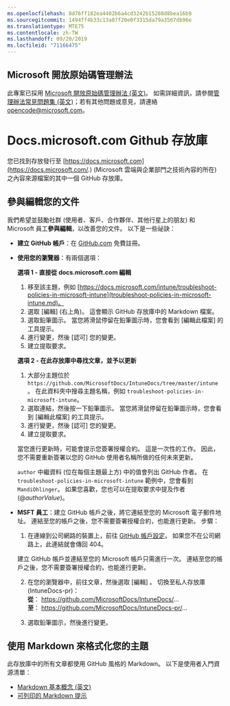 ```yaml
---
ms.openlocfilehash: 8d76ff182ea4402b6a4cd3242b15288d8bea16b9
ms.sourcegitcommit: 1494ff4b33c13a87f20e0f3315da79a3567db96e
ms.translationtype: MTE75
ms.contentlocale: zh-TW
ms.lasthandoff: 09/20/2019
ms.locfileid: "71166475"
---
```

## <a name="microsoft-open-source-code-of-conduct"></a>Microsoft 開放原始碼管理辦法

此專案已採用 [Microsoft 開放原始碼管理辦法 (英文)](https://opensource.microsoft.com/codeofconduct/)。
如需詳細資訊，請參閱[管理辦法常見問題集 (英文)](https://opensource.microsoft.com/codeofconduct/faq/)；若有其他問題或意見，請連絡 [opencode@microsoft.com](mailto:opencode@microsoft.com)。

# <a name="docsmicrosoftcom-github-repository"></a>Docs.microsoft.com Github 存放庫

您已找到存放發行至 [https://docs.microsoft.com](https://docs.microsoft.com/.) (Microsoft 雲端與企業部門之技術內容的所在) 之內容來源檔案的其中一個 GitHub 存放庫。

## <a name="contribute-to-your-documentation"></a>參與編輯您的文件
我們希望並鼓勵社群 (使用者、客戶、合作夥伴、其他行星上的朋友) 和 Microsoft 員工**參與編輯**，以改善您的文件。 以下是一些祕訣：

* **建立 GitHub 帳戶**：在 [GitHub.com](https://www.github.com) 免費註冊。

* **使用您的瀏覽器**：有兩個選項： 

    **選項 1 - 直接從 docs.microsoft.com 編輯**  
    1. 移至該主題，例如 [https://docs.microsoft.com/intune/troubleshoot-policies-in-microsoft-intune](troubleshoot-policies-in-microsoft-intune.md)。 
    2. 選取 [編輯]  (右上角)。 這會顯示 GitHub 存放庫中的 Markdown 檔案。
    3. 選取鉛筆圖示。 當您將滑鼠停留在鉛筆圖示時，您會看到 [編輯此檔案]  的工具提示。 
    4. 進行變更，然後 [認可]  您的變更。 
    5. 建立提取要求。
    
    **選項 2 - 在此存放庫中尋找文章，並予以更新**  
    1. 大部分主題位於 `https://github.com/MicrosoftDocs/IntuneDocs/tree/master/intune`。 在此資料夾中搜尋主題名稱，例如 `troubleshoot-policies-in-microsoft-intune`。 
    2. 選取連結，然後按一下鉛筆圖示。 當您將滑鼠停留在鉛筆圖示時，您會看到 [編輯此檔案]  的工具提示。 
    3. 進行變更，然後 [認可]  您的變更。 
    4. 建立提取要求。 

  當您進行更新時，可能會提示您簽署授權合約。 這是一次性的工作。 因此，您不需要重新簽署以您的 GitHub 使用者名稱所做的任何未來更新。 
  
  `author` 中繼資料 (位在每個主題最上方) 中的值會列出 GitHub 作者。 在 `troubleshoot-policies-in-microsoft-intune` 範例中，您會看到 `MandiOhlinger`。 如果您喜歡，您也可以在提取要求中提及作者 (@*authorValue*)。
  
* **MSFT 員工**：建立 GitHub 帳戶之後，將它連結至您的 Microsoft 電子郵件地址。 連結至您的帳戶之後，您不需要簽署授權合約，也能進行更新。 步驟：

  1. 在連線到公司網路的裝置上，前往 [GitHub 帳戶設定](https://review.docs.microsoft.com/en-us/help/contribute/contribute-get-started-setup-github?branch=master)。 如果您不在公司網路上，此連結就會傳回 404。
  
    建立 GitHub 帳戶並連結至您的 Microsoft 帳戶只需進行一次。 連結至您的帳戶之後，您不需要簽署授權合約，也能進行更新。 

  2. 在您的瀏覽器中，前往文章，然後選取 [編輯]  。 切換至私人存放庫 (IntuneDocs-pr)：  
    **從**： https://github.com/MicrosoftDocs/IntuneDocs/...  
    **至**： https://github.com/MicrosoftDocs/IntuneDocs-pr/...
  
  3. 選取鉛筆圖示，然後進行變更。 

## <a name="use-markdown-to-format-your-topic"></a>使用 Markdown 來格式化您的主題
此存放庫中的所有文章都使用 GitHub 風格的 Markdown。 以下是使用者入門資源清單：

* [Markdown 基本概念 (英文)](https://help.github.com/articles/basic-writing-and-formatting-syntax/)
* [可列印的 Markdown 提示](https://guides.github.com/pdfs/markdown-cheatsheet-online.pdf)

